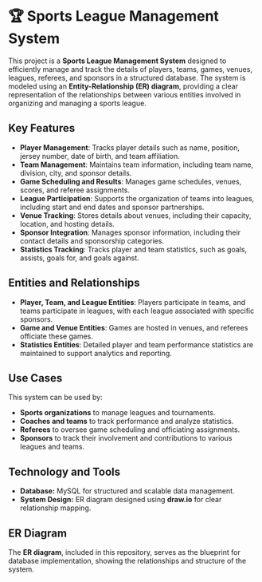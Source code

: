 # 🏆 Sports League Management System

This project is a **Sports League Management System** designed to efficiently manage and track the details of players, teams, games, venues, leagues, referees, and sponsors in a structured database. The system is modeled using an **Entity-Relationship (ER) diagram**, providing a clear representation of the relationships between various entities involved in organizing and managing a sports league.

## Key Features

- **Player Management**: Tracks player details such as name, position, jersey number, date of birth, and team affiliation.
- **Team Management**: Maintains team information, including team name, division, city, and sponsor details.
- **Game Scheduling and Results**: Manages game schedules, venues, scores, and referee assignments.
- **League Participation**: Supports the organization of teams into leagues, including start and end dates and sponsor partnerships.
- **Venue Tracking**: Stores details about venues, including their capacity, location, and hosting details.
- **Sponsor Integration**: Manages sponsor information, including their contact details and sponsorship categories.
- **Statistics Tracking**: Tracks player and team statistics, such as goals, assists, goals for, and goals against.

## Entities and Relationships

- **Player, Team, and League Entities**: Players participate in teams, and teams participate in leagues, with each league associated with specific sponsors.
- **Game and Venue Entities**: Games are hosted in venues, and referees officiate these games.
- **Statistics Entities**: Detailed player and team performance statistics are maintained to support analytics and reporting.

## Use Cases

This system can be used by:

- **Sports organizations** to manage leagues and tournaments.
- **Coaches and teams** to track performance and analyze statistics.
- **Referees** to oversee game scheduling and officiating assignments.
- **Sponsors** to track their involvement and contributions to various leagues and teams.

## Technology and Tools

- **Database:** MySQL for structured and scalable data management.
- **System Design:** ER diagram designed using **draw.io** for clear relationship mapping.
  
## ER Diagram

The **ER diagram**, included in this repository, serves as the blueprint for database implementation, showing the relationships and structure of the system.


